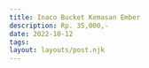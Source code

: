 ```yaml
---
title: Inaco Bucket Kemasan Ember
description: Rp. 35,000,-
date: 2022-10-12
tags:
layout: layouts/post.njk
---
```

